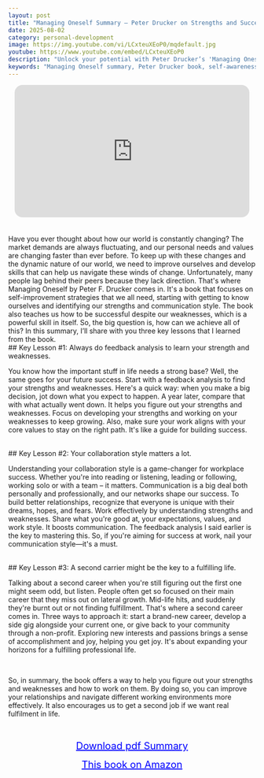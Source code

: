 ```yaml
---
layout: post
title: "Managing Oneself Summary – Peter Drucker on Strengths and Success"
date: 2025-08-02
category: personal-development
image: https://img.youtube.com/vi/LCxteuXEoP0/mqdefault.jpg
youtube: https://www.youtube.com/embed/LCxteuXEoP0
description: "Unlock your potential with Peter Drucker’s 'Managing Oneself.' Learn how to identify your strengths, refine your communication style, and plan a second career for a more fulfilling life."
keywords: "Managing Oneself summary, Peter Drucker book, self-awareness, feedback analysis, strengths and weaknesses, second career, personal development, career fulfillment"
---
```


<div style="display: flex; justify-content: center; margin-bottom: 20px;">
  <div style="aspect-ratio: 16 / 9; width: 95%; max-width: 700px; position: relative;">
    <iframe 
      src="https://www.youtube.com/embed/LCxteuXEoP0"
      title="Managing Oneself Summary – Peter Drucker on Knowing Your Strengths and Designing a Fulfilling Career"
      allowfullscreen
      frameborder="0"
      style="position: absolute; inset: 0; width: 100%; height: 100%; border-radius: 16px;">
    </iframe>
  </div>
</div>

<div style="height: 15px;"></div>
<!-- ..................................................................... -->
Have you ever thought about how our world is constantly changing? The market demands are always fluctuating, and our personal needs and values are changing faster than ever before. To keep up with these changes and the dynamic nature of our world, we need to improve ourselves and develop skills that can help us navigate these winds of change. Unfortunately, many people lag behind their peers because they lack direction. That's where Managing Oneself by Peter F. Drucker comes in. It's a book that focuses on self-improvement strategies that we all need, starting with getting to know ourselves and identifying our strengths and communication style. The book also teaches us how to be successful despite our weaknesses, which is a powerful skill in itself. So, the big question is, how can we achieve all of this? In this summary, I’ll share with you three key lessons that I learned from the book.

 
<br>
## Key Lesson #1: Always do feedback analysis to learn your strength and weaknesses.


You know how the important stuff in life needs a strong base? Well, the same goes for your future success. Start with a feedback analysis to find your strengths and weaknesses. Here's a quick way: when you make a big decision, jot down what you expect to happen. A year later, compare that with what actually went down. It helps you figure out your strengths and weaknesses. Focus on developing your strengths and working on your weaknesses to keep growing. Also, make sure your work aligns with your core values to stay on the right path. It's like a guide for building success.

 

<br>
## Key Lesson #2: Your collaboration style matters a lot.


Understanding your collaboration style is a game-changer for workplace success. Whether you're into reading or listening, leading or following, working solo or with a team – it matters. Communication is a big deal both personally and professionally, and our networks shape our success. To build better relationships, recognize that everyone is unique with their dreams, hopes, and fears. Work effectively by understanding strengths and weaknesses. Share what you're good at, your expectations, values, and work style. It boosts communication. The feedback analysis I said earlier is the key to mastering this. So, if you're aiming for success at work, nail your communication style—it's a must.

 

<br>
## Key Lesson #3: A second carrier might be the key to a fulfilling life.


Talking about a second career when you're still figuring out the first one might seem odd, but listen. People often get so focused on their main career that they miss out on lateral growth. Mid-life hits, and suddenly they're burnt out or not finding fulfillment. That's where a second career comes in. Three ways to approach it: start a brand-new career, develop a side gig alongside your current one, or give back to your community through a non-profit. Exploring new interests and passions brings a sense of accomplishment and joy, helping you get joy. It's about expanding your horizons for a fulfilling professional life.

<br> 

So, in summary, the book offers a way to help you figure out your strengths and weaknesses and how to work on them. By doing so, you can improve your relationships and navigate different working environments more effectively. It also encourages us to get a second job if we want real fulfilment in life.





<br>
<p style="text-align: center;">
  <a href="https://summary.readandgrowwise.com/managingoneself" target="_blank" style="color: blue; text-decoration: underline; font-size: 20px;">
    Download pdf Summary
  </a>
</p>
<p style="text-align: center;">
  <a href="https://amzn.to/40NFDvK" target="_blank" style="color: blue; text-decoration: underline; font-size: 20px;">
    This book on Amazon
  </a>
</p>
